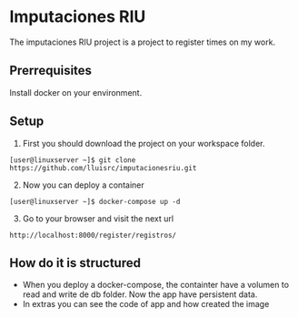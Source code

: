 # Imputaciones RIU
The imputaciones RIU project is a project to register times on my work.

## Prerrequisites
Install docker on your environment.

## Setup
1. First you should download the project on your workspace folder.
````
[user@linuxserver ~]$ git clone https://github.com/lluisrc/imputacionesriu.git
````
2. Now you can deploy a container
````
[user@linuxserver ~]$ docker-compose up -d
````
3. Go to your browser and visit the next url
````
http://localhost:8000/register/registros/
````

## How do it is structured
- When you deploy a docker-compose, the containter have a volumen to read and write de db folder. Now the app have persistent data.
- In extras you can see the code of app and how created the image
